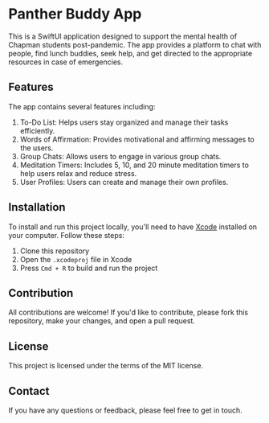 # Panther Buddy App

This is a SwiftUI application designed to support the mental health of Chapman students post-pandemic. The app provides a platform to chat with people, find lunch buddies, seek help, and get directed to the appropriate resources in case of emergencies.

## Features

The app contains several features including:

1. To-Do List: Helps users stay organized and manage their tasks efficiently.
2. Words of Affirmation: Provides motivational and affirming messages to the users.
3. Group Chats: Allows users to engage in various group chats.
4. Meditation Timers: Includes 5, 10, and 20 minute meditation timers to help users relax and reduce stress.
5. User Profiles: Users can create and manage their own profiles.

## Installation

To install and run this project locally, you'll need to have [Xcode](https://developer.apple.com/xcode/) installed on your computer. Follow these steps:

1. Clone this repository
2. Open the `.xcodeproj` file in Xcode
3. Press `Cmd + R` to build and run the project

## Contribution

All contributions are welcome! If you'd like to contribute, please fork this repository, make your changes, and open a pull request.

## License

This project is licensed under the terms of the MIT license.

## Contact

If you have any questions or feedback, please feel free to get in touch.

